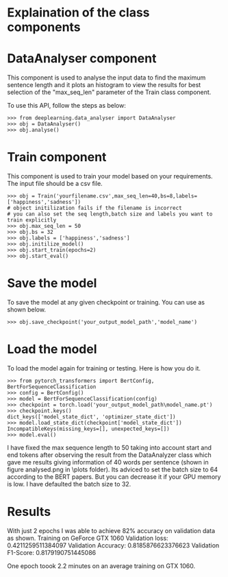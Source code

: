 # Explaination of the class components

# DataAnalyser component
This component is used to analyse the input data to find the maximum sentence length and
it plots an histogram to view the results for best selection of the "max_seq_len" parameter
of the Train class component.

To use this API, follow the steps as below:

    >>> from deeplearning.data_analyser import DataAnalyser
    >>> obj = DataAnalyser()
    >>> obj.analyse()

# Train component
This component is used to train your model based on your requirements. The input file should be a csv file.

    >>> obj = Train('yourfilename.csv',max_seq_len=40,bs=8,labels=['happiness','sadness'])
    # object initilization fails if the filename is incorrect
    # you can also set the seq length,batch size and labels you want to train explicitly
    >>> obj.max_seq_len = 50
    >>> obj.bs = 32
    >>> obj.labels = ['happiness','sadness']
    >>> obj.initilize_model()
    >>> obj.start_train(epochs=2)
    >>> obj.start_eval()

# Save the model
To save the model at any given checkpoint or training. You can use as shown below.

    >>> obj.save_checkpoint('your_output_model_path','model_name')

# Load the model
To load the model again for training or testing. Here is how you do it.

    >>> from pytorch_transformers import BertConfig, BertForSequenceClassification
    >>> config = BertConfig()
    >>> model = BertForSequenceClassification(config)
    >>> checkpoint = torch.load('your_output_model_path\model_name.pt')
    >>> checkpoint.keys()
    dict_keys(['model_state_dict', 'optimizer_state_dict'])
    >>> model.load_state_dict(checkpoint['model_state_dict'])
    IncompatibleKeys(missing_keys=[], unexpected_keys=[])
    >>> model.eval()

I have fixed the max sequence length to 50 taking into account start and end tokens after 
observing the result from the DataAnalyzer class which gave me results giving information 
of 40 words per sentence (shown in figure analysed.png in \plots folder). Its adviced to 
set the batch size to 64 according to the BERT papers. But you can decrease it if your GPU 
memory is low. I have defaulted the batch size to 32.

# Results

With just 2 epochs I was able to achieve 82% accuracy on validation data as shown.
    Training on GeForce GTX 1060
    Validation loss: 0.4211259511384097
    Validation Accuracy: 0.8185876623376623
    Validation F1-Score: 0.8179190751445086

One epoch toook 2.2 minutes on an average training on GTX 1060.

